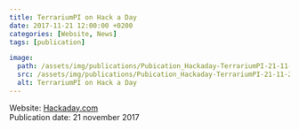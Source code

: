 ```yaml
---
title: TerrariumPI on Hack a Day
date: 2017-11-21 12:00:00 +0200
categories: [Website, News]
tags: [publication]

image:
  path: /assets/img/publications/Pubication_Hackaday-TerrariumPI-21-11-2017.webp
  src: /assets/img/publications/Pubication_Hackaday-TerrariumPI-21-11-2017.webp
  alt: TerrariumPI on Hack a Day
---
```


Website:
[Hackaday.com](https://hackaday.com/2017/11/21/python-keeps-a-gecko-happy/)\
Publication date: 21 november 2017

